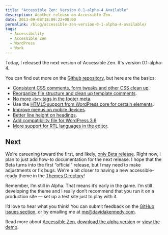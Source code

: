```yaml
---
title: "Accessible Zen: Version 0.1-alpha-4 Available"
description: Another release on Accessible Zen.
date: 2013-09-08T18:09:22+00:00
permalink: /blog/accessible-zen-version-0-1-alpha-4-available/
tags:
  - Accessibility
  - Accessible Zen
  - WordPress
  - Work
---
```


Today, I released the next version of Accessible Zen. It's version 0.1-alpha-4.

You can find out more on the [Github repository](https://github.com/davidakennedy/accessible-zen), but here are the basics:

- [Consistent CSS comments, form tweaks and other CSS clean up](https://github.com/davidakennedy/accessible-zen/issues/4).
- [Reorganize file structure and clean up template comments](https://github.com/davidakennedy/accessible-zen/issues/16).
- [No more `<br>` tags in the footer meta](https://github.com/davidakennedy/accessible-zen/issues/17).
- Use the [HTML5 support from WordPress core for certain elements](https://github.com/davidakennedy/accessible-zen/issues/27).
- [Improve menus on mobile devices](https://github.com/davidakennedy/accessible-zen/issues/29).
- [Better line height on headings](https://github.com/davidakennedy/accessible-zen/issues/30).
- [Add compatibility file for WordPress 3.6](https://github.com/davidakennedy/accessible-zen/issues/31).
- [More support for RTL languages in the editor](https://github.com/davidakennedy/accessible-zen/issues/32).

## Next

We're careening toward the first, and likely, [only Beta release](https://github.com/davidakennedy/accessible-zen/issues/milestones). Right now, I plan to just add how-to documentation for the next release. I hope that the Beta turns into the first &#8220;official&#8221; release, but I may need to make adjustments or fix bugs. We're a bit closer to having a new accessible-ready theme in the [Themes Directory](http://wordpress.org/themes/)!

Remember, I’m still in Alpha. That means it’s early in the game. I’m still developing the theme and I really don’t recommend that you run it on a production site — set up a test site just to play with it.

I’d love to hear what you think! You can submit feedback on the [GitHub issues section](https://github.com/davidakennedy/Accessible-Zen/issues), or by emailing me at <me@davidakennedy.com>.

<p class="callout">
  Read more about <a href="/projects/accessible-zen/">Accessible Zen</a>, <a href="https://github.com/davidakennedy/accessible-zen">download the alpha version</a> or <a href="http://accessiblezen.davidakennedy.com">view the demo</a>.
</p>
